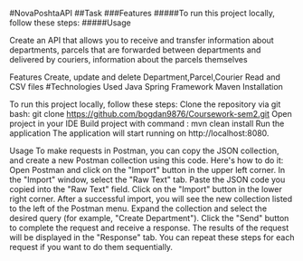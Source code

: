 #NovaPoshtaAPI
##Task
###Features
#####To run this project locally, follow these steps:
#####Usage

Create an API that allows you to receive and transfer information about departments, parcels that are forwarded between departments and delivered by couriers, information about the parcels themselves

Features
Create, update and delete Department,Parcel,Courier
Read and CSV files
#Technologies Used
Java
Spring Framework
Maven
Installation

To run this project locally, follow these steps:
Clone the repository via git bash: git clone https://github.com/bogdan9876/Coursework-sem2.git
Open project in your IDE
Build project with command : mvn clean install
Run the application 
The application will start running on http://localhost:8080.

Usage
To make requests in Postman, you can copy the JSON collection, and create a new Postman collection using this code. Here's how to do it:
Open Postman and click on the "Import" button in the upper left corner.
In the "Import" window, select the "Raw Text" tab.
Paste the JSON code you copied into the "Raw Text" field.
Click on the "Import" button in the lower right corner.
After a successful import, you will see the new collection listed to the left of the Postman menu.
Expand the collection and select the desired query (for example, "Create Department").
Click the "Send" button to complete the request and receive a response.
The results of the request will be displayed in the "Response" tab.
You can repeat these steps for each request if you want to do them sequentially.
